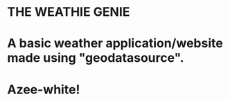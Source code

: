 # THE WEATHIE GENIE
 
# A basic weather application/website made using "geodatasource". 

# Azee-white!
